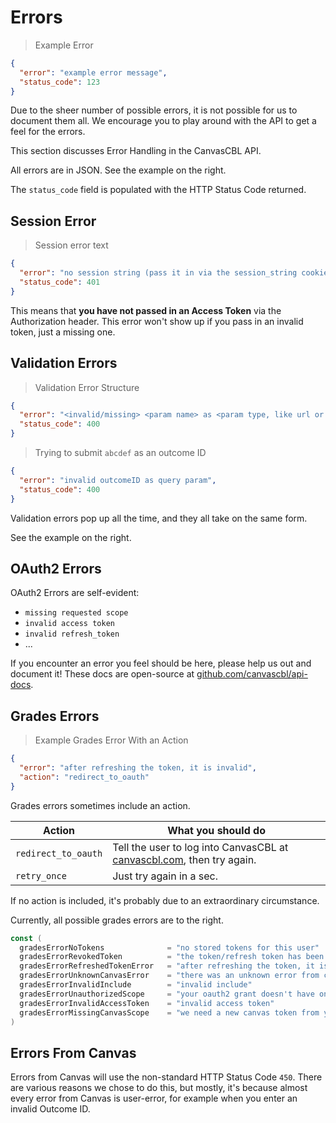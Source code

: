 # Errors

> Example Error

```json
{
  "error": "example error message",
  "status_code": 123
}
```

<aside class="notice">
Due to the sheer number of possible errors, it is not possible for us to document them all. We encourage you to play around with the API to get a feel for the errors.
</aside>

This section discusses Error Handling in the CanvasCBL API.

All errors are in JSON. See the example on the right.

The `status_code` field is populated with the HTTP Status Code returned.

## Session Error

> Session error text

```json
{
  "error": "no session string (pass it in via the session_string cookie)",
  "status_code": 401
}
```

This means that **you have not passed in an Access Token** via the Authorization header. This error won't show up if you pass in an invalid token, just a missing one.

## Validation Errors

> Validation Error Structure

```json
{
  "error": "<invalid/missing> <param name> as <param type, like url or query> param",
  "status_code": 400
}
```

> Trying to submit `abcdef` as an outcome ID

```json
{
  "error": "invalid outcomeID as query param",
  "status_code": 400
}
```

Validation errors pop up all the time, and they all take on the same form.

See the example on the right.

## OAuth2 Errors

OAuth2 Errors are self-evident:

- `missing requested scope`
- `invalid access token`
- `invalid refresh_token`
- ...

If you encounter an error you feel should be here, please help us out and document it!
These docs are open-source at [github.com/canvascbl/api-docs](https://github.com/canvascbl/api-docs).

## Grades Errors

> Example Grades Error With an Action

```json
{
  "error": "after refreshing the token, it is invalid",
  "action": "redirect_to_oauth"
}
```

Grades errors sometimes include an action.

| Action | What you should do |
| ------ | ------------------ |
| `redirect_to_oauth` | Tell the user to log into CanvasCBL at [canvascbl.com](https://canvascbl.com), then try again. |
| `retry_once` | Just try again in a sec. |

If no action is included, it's probably due to an extraordinary circumstance.

Currently, all possible grades errors are to the right.

```go
const (
  gradesErrorNoTokens              = "no stored tokens for this user"
  gradesErrorRevokedToken          = "the token/refresh token has been revoked or no longer works"
  gradesErrorRefreshedTokenError   = "after refreshing the token, it is invalid"
  gradesErrorUnknownCanvasError    = "there was an unknown error from canvas"
  gradesErrorInvalidInclude        = "invalid include"
  gradesErrorUnauthorizedScope     = "your oauth2 grant doesn't have one or more requested scopes"
  gradesErrorInvalidAccessToken    = "invalid access token"
  gradesErrorMissingCanvasScope    = "we need a new canvas token from you"
)
```

## Errors From Canvas

Errors from Canvas will use the non-standard HTTP Status Code `450`.
There are various reasons we chose to do this, but mostly, it's because almost every error from Canvas is
user-error, for example when you enter an invalid Outcome ID.
